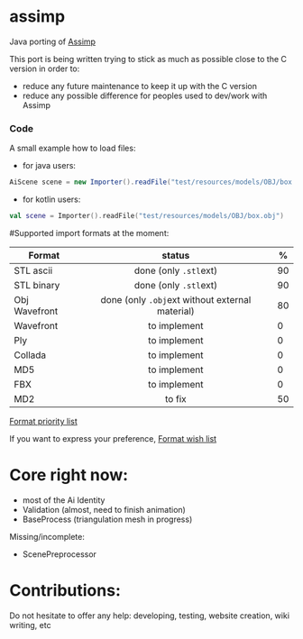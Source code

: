 # assimp

Java porting of [Assimp](https://github.com/assimp/assimp)

This port is being written trying to stick as much as possible close to the C version in order to:

- reduce any future maintenance to keep it up with the C version
- reduce any possible difference for peoples used to dev/work with Assimp

### Code ###
A small example how to load files:
- for java users:
```java
AiScene scene = new Importer().readFile("test/resources/models/OBJ/box.obj");
```
- for kotlin users:
```kotlin
val scene = Importer().readFile("test/resources/models/OBJ/box.obj")
```


#Supported import formats at the moment:

| Format        | status          | %   |
| ------------- |:---------------:|-----|
| STL ascii     | done (only `.stl`ext)  | 90  |
| STL binary    | done (only `.stl`ext)| 90  |
| Obj Wavefront    | done (only `.obj`ext without external material)| 80  |
| Wavefront     | to implement    | 0  |
| Ply           | to implement    | 0  |
| Collada       | to implement    | 0  |
| MD5           | to implement    | 0  |
| FBX           | to implement    | 0  |
| MD2           | to fix          | 50  |


[Format priority list](https://github.com/java-graphics/assimp/wiki/Priority-list-of-file-formats)

If you want to express your preference, [Format wish list](https://github.com/java-graphics/assimp/wiki/wish-list)

# Core right now:

- most of the Ai Identity
- Validation (almost, need to finish animation)
- BaseProcess (triangulation mesh in progress)

Missing/incomplete:
- ScenePreprocessor


# Contributions:

Do not hesitate to offer any help: developing, testing, website creation, wiki writing, etc
